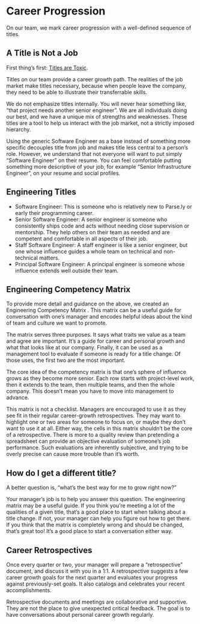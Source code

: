 Career Progression
==================

On our team, we mark career progression with a well-defined sequence of titles.

A Title is Not a Job
--------------------

First thing’s first: [Titles are Toxic](https://randsinrepose.com/archives/titles-are-toxic/).

Titles on our team provide a career growth path. The realities of the job market make titles necessary, because when
people leave the company, they need to be able to illustrate their transferrable skills.

We do not emphasize titles internally. You will never hear something like, “that project needs another senior
engineer”. We are all individuals doing our best, and we have a unique mix of strengths and weaknesses. These titles
are a tool to help us interact with the job market, not a strictly imposed hierarchy.

Using the generic Software Engineer as a base instead of something more specific decouples title from job and makes
title less central to a person’s role. However, we understand that not everyone will want to put simply “Software
Engineer” on their resume. You can feel comfortable putting something more descriptive of your job, for example
“Senior Infrastructure Engineer”, on your resume and social profiles.

Engineering Titles
------------------

* Software Engineer: This is someone who is relatively new to Parse.ly or early their programming career.
* Senior Software Engineer: A senior engineer is someone who consistently ships code and acts without needing close
    supervision or mentorship. They help others on their team as needed and are competent and comfortable in all
    aspects of their job.
* Staff Software Engineer: A staff engineer is like a senior engineer, but one whose influence guides a whole team on
    technical and non-technical matters.
* Principal Software Engineer: A principal engineer is someone whose influence extends well outside their team.

Engineering Competency Matrix
-----------------------------
To provide more detail and guidance on the above, we created an Engineering Competency Matrix . This matrix can be a
useful guide for conversation with one’s manager and encodes helpful ideas about the kind of team and culture we want
to promote.

The matrix serves three purposes. It says what traits we value as a team and agree are important. It’s a guide for
career and personal growth and what that looks like at our company. Finally, it can be used as a management tool to
evaluate if someone is ready for a title change. Of those uses, the first two are the most important.

The core idea of the competency matrix is that one’s sphere of influence grows as they become more senior. Each row
starts with project-level work, then it extends to the team, then multiple teams, and then the whole company. This
doesn’t mean you have to move into management to advance.

This matrix is not a checklist. Managers are encouraged to use it as they see fit in their regular career-growth
retrospectives. They may want to highlight one or two areas for someone to focus on, or maybe they don’t want to use
it at all. Either way, the cells in this matrix shouldn’t be the core of a retrospective. There is more to a quality
review than pretending a spreadsheet can provide an objective evaluation of someone’s job performance. Such evaluations
are inherently subjective, and trying to be overly precise can cause more trouble than it’s worth.

How do I get a different title?
-------------------------------

A better question is, “what’s the best way for me to grow right now?”

Your manager’s job is to help you answer this question. The engineering matrix may be a useful guide. If you think
you’re meeting a lot of the qualities of a given title, that’s a good place to start when talking about a title change.
If not, your manager can help you figure out how to get there. If you think that the matrix is completely wrong and
should be changed, that’s great too! It’s a good place to start a conversation either way.

Career Retrospectives
---------------------

Once every quarter or two, your manager will prepare a “retrospective” document, and discuss it with you in a 1:1. A
retrospective suggests a few career growth goals for the next quarter and evaluates your progress against previously-set
goals. It also catalogs and celebrates your recent accomplishments.

Retrospective documents and meetings are collaborative and supportive. They are not the place to give unexpected
critical feedback. The goal is to have conversations about personal career growth regularly.